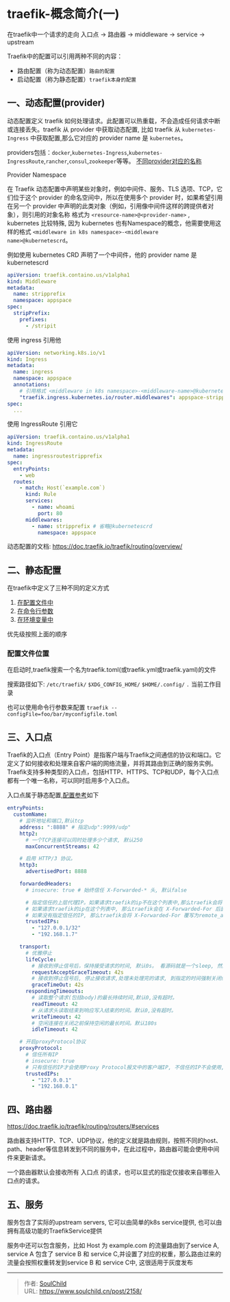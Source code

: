 # traefik-概念简介(一)

<!--more-->

在traefik中一个请求的走向 入口点 -> 路由器 -> middleware -> service -> upstream

Traefik中的配置可以引用两种不同的内容：
- 路由配置（称为动态配置）`路由的配置`
- 启动配置（称为静态配置）`traefik本身的配置`


## 一、动态配置(provider)
动态配置定义 traefik 如何​​处理请求。此配置可以热重载，不会造成任何请求中断或连接丢失。traefik 从 provider 中获取动态配置, 比如 traefik 从 `kubernetes-Ingress` 中获取配置,那么它对应的 provider name 是 `kubernetes`。

providers包括：`docker`,`kubernetes-Ingress`,`kubernetes-IngressRoute`,`rancher`,`consul`,`zookeeper`等等。
[不同provider对应的名称](https://doc.traefik.io/traefik/providers/overview/#supported-providers)

Provider Namespace

在 Traefik 动态配置中声明某些对象时，例如中间件、服务、TLS 选项、TCP，它们位于这个 provider 的命名空间中，所以在使用多个 provider 时，如果希望引用在另一个 provider 中声明的此类对象（例如，引用像中间件这样的跨提供者对象），则引用的对象名称 格式为 `<resource-name>@<provider-name>` , kubernetes 比较特殊, 因为 kubernetes 也有Namespace的概念，他需要使用这样的格式 `<middleware in k8s namespace>-<middleware name>@kubernetescrd`。

例如使用 kubernetes CRD 声明了一个中间件，他的 provider name 是 kubernetescrd 
```yaml
apiVersion: traefik.containo.us/v1alpha1
kind: Middleware
metadata:
  name: stripprefix
  namespace: appspace
spec:
  stripPrefix:
    prefixes:
      - /stripit
```

使用 ingress 引用他
```yaml
apiVersion: networking.k8s.io/v1
kind: Ingress
metadata:
  name: ingress
  namespace: appspace
  annotations:
    # 引用格式 <middleware in k8s namespace>-<middleware-name>@kubernetescrd
    "traefik.ingress.kubernetes.io/router.middlewares": appspace-stripprefix@kubernetescrd
spec: 
  ...
```

使用 IngressRoute 引用它
```yaml
apiVersion: traefik.containo.us/v1alpha1
kind: IngressRoute
metadata:
  name: ingressroutestripprefix
spec:
  entryPoints:
    - web
  routes:
    - match: Host(`example.com`)
      kind: Rule
      services:
        - name: whoami
          port: 80
      middlewares:
        - name: stripprefix # 省略@kubernetescrd
          namespace: appspace
```


动态配置的文档: https://doc.traefik.io/traefik/routing/overview/


## 二、静态配置
在traefik中定义了三种不同的定义方式
1. [在配置文件中](https://doc.traefik.io/traefik/reference/static-configuration/file/)
2. [在命令行参数](https://doc.traefik.io/traefik/reference/static-configuration/cli/)
3. [在环境变量中](https://doc.traefik.io/traefik/reference/static-configuration/env/)

优先级按照上面的顺序

### 配置文件位置
在启动时,traefik搜索一个名为traefik.toml(或traefik.yml或traefik.yaml)的文件

搜索路径如下:
`/etc/traefik/`
`$XDG_CONFIG_HOME/`
`$HOME/.config/`
`.` 当前工作目录

也可以使用命令行参数来配置
`traefik --configFile=foo/bar/myconfigfile.toml`


## 三、入口点
Traefik的入口点（Entry Point）是指客户端与Traefik之间通信的协议和端口。它定义了如何接收和处理来自客户端的网络流量，并将其路由到正确的服务实例。
Traefik支持多种类型的入口点，包括HTTP、HTTPS、TCP和UDP，每个入口点都有一个唯一名称，可以同时启用多个入口点。

入口点属于静态配置,[配置参考](https://doc.traefik.io/traefik/routing/entrypoints/#configuration-examples)如下
```yaml
entryPoints:
  customName:
    # 监听地址和端口,默认tcp
    address: ":8888" # 指定udp":9999/udp"
    http2:
      # 一个TCP连接可以同时处理多少个请求, 默认250
      maxConcurrentStreams: 42

    # 启用 HTTP/3 协议。 
    http3:
      advertisedPort: 8888

    forwardedHeaders:
      # insecure: true # 始终信任 X-Forwarded-* 头, 默认false

      # 指定信任的上层代理IP。如果请求traefik的ip不在这个列表中,那么traefik会将 X-Forwarded-For 覆写为remote_addr
      # 如果请求traefik的ip在这个列表中, 那么traefik会在 X-Forwarded-For 后面追加remote_addr
      # 如果没有指定信任的IP, 那么traefik会将 X-Forwarded-For 覆写为remote_addr, 除非insecure=true
      trustedIPs: 
        - "127.0.0.1/32"
        - "192.168.1.7"

    transport:
      # 优雅停止
      lifeCycle:
        # 接收到停止信号后，保持接受请求的时间, 默认0s。 看源码就是一个sleep, 然后走到graceTimeOut，不知道有啥用。
        requestAcceptGraceTimeout: 42s
        # 接收到停止信号后, 停止接收请求,处理未处理完的请求, 到指定的时间强制关闭server。
        graceTimeOut: 42s
      respondingTimeouts:
        # 读取整个请求(包括body)的最长持续时间,默认0,没有超时。
        readTimeout: 42
        # 从请求头读取结束到响应写入结束的时间。默认0,没有超时。
        writeTimeout: 42
        # 空闲连接在关闭之前保持空闲的最长时间。默认180s
        idleTimeout: 42

    # 开启proxyProtocol协议
    proxyProtocol:
      # 信任所有IP
      # insecure: true
      # 只有信任的IP才会使用Proxy Protocol报文中的客户端IP, 不信任的IP不会使用,并拒绝响应
      trustedIPs:
        - "127.0.0.1"
        - "192.168.0.1"
```

## 四、路由器
https://doc.traefik.io/traefik/routing/routers/#services

路由器支持HTTP、TCP、UDP协议，他的定义就是路由规则，按照不同的host、path、header等信息转发到不同的服务中，在此过程中，路由器可能会使用中间件来更新请求。

一个路由器默认会接收所有 入口点 的请求，也可以显式的指定仅接收来自哪些入口点的请求。


## 五、服务
服务包含了实际的upstream servers, 它可以由简单的k8s service提供, 也可以由拥有高级功能的TraefikService提供

服务中还可以包含服务，比如 Host 为 example.com 的流量路由到了service A, service A 包含了 service B 和 service C,并设置了对应的权重，那么路由过来的流量会按照权重转发到service B 和 service C中, 这很适用于灰度发布

---

> 作者: [SoulChild](https://www.soulchild.cn)  
> URL: https://www.soulchild.cn/post/2158/  

